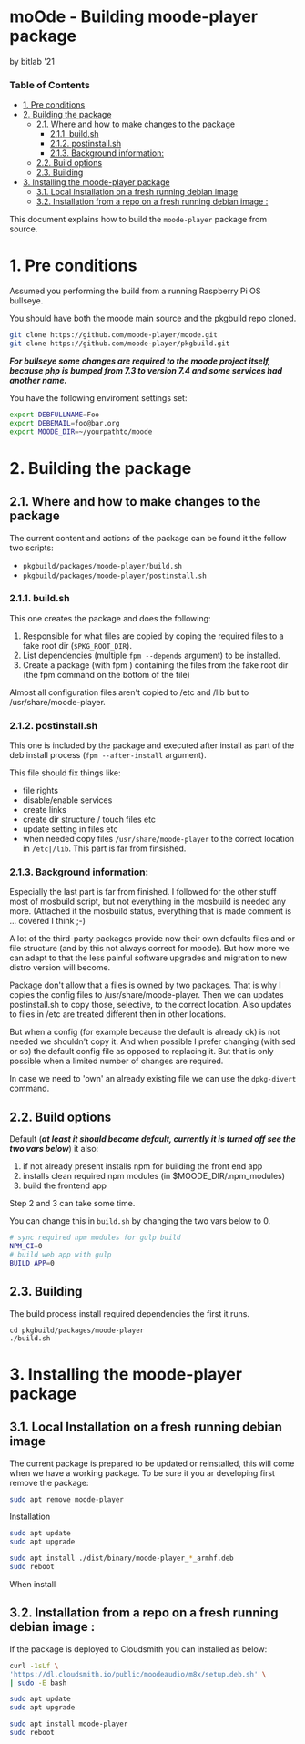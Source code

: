 moOde - Building moode-player package <!-- omit in toc -->
======================================================
by bitlab '21

### Table of Contents <!-- omit in toc -->
- [1. Pre conditions](#1-pre-conditions)
- [2. Building the package](#2-building-the-package)
  - [2.1. Where and how to make changes to the package](#21-where-and-how-to-make-changes-to-the-package)
    - [2.1.1. build.sh](#211-buildsh)
    - [2.1.2. postinstall.sh](#212-postinstallsh)
    - [2.1.3. Background information:](#213-background-information)
  - [2.2. Build options](#22-build-options)
  - [2.3. Building](#23-building)
- [3. Installing the moode-player package](#3-installing-the-moode-player-package)
  - [3.1. Local Installation on a fresh running debian image](#31-local-installation-on-a-fresh-running-debian-image)
  - [3.2. Installation from a repo on a fresh running debian image :](#32-installation-from-a-repo-on-a-fresh-running-debian-image-)

This document explains how to build the `moode-player` package from source.

# 1. Pre conditions
Assumed you performing the build from a running Raspberry Pi OS bullseye.

You should have both the moode main source and the pkgbuild repo cloned.
```bash
git clone https://github.com/moode-player/moode.git
git clone https://github.com/moode-player/pkgbuild.git
```
***For bullseye some changes are required to the moode project itself, because php is bumped from 7.3 to version 7.4 and some services had another name.***


You have the following enviroment settings set:
```bash
export DEBFULLNAME=Foo
export DEBEMAIL=foo@bar.org
export MOODE_DIR=~/yourpathto/moode
```

# 2. Building the package

## 2.1. Where and how to make changes to the package

The current content and actions of the package can be found it the follow two scripts:

* `pkgbuild/packages/moode-player/build.sh`
* `pkgbuild/packages/moode-player/postinstall.sh`



### 2.1.1. build.sh

This one creates the package and does the following:

1. Responsible for what files are copied by coping the required files to a fake root dir (`$PKG_ROOT_DIR`).
1. List dependencies (multiple `fpm --depends` argument) to be installed.
1. Create a package (with fpm ) containing the files from the fake root dir (the fpm command on the bottom of the file)

Almost all configuration files aren't copied to /etc and /lib but to /usr/share/moode-player.

### 2.1.2. postinstall.sh

This one is included by the package and executed after install as part of the deb install process (`fpm --after-install` argument).

This file should fix things like:
* file rights
* disable/enable services
* create links
* create dir structure / touch files etc
* update setting in files etc
* when needed copy files `/usr/share/moode-player` to the correct location in `/etc|/lib`. This part is far from finsished.

### 2.1.3. Background information:
Especially the last part is far from finished. I followed for the other stuff most of mosbuild script, but not everything in the mosbuild is needed any more. (Attached it the mosbuild status, everything that is made comment is ... covered I think ;-)

A lot of the third-party packages provide now their own defaults files and or file structure  (and by this not always correct for moode). But how more we can adapt to that the less painful software upgrades and migration to new distro version will become.

Package don't allow that a files is owned by two packages. That is why I copies the config files to /usr/share/moode-player. Then we can updates postinstall.sh to copy those, selective, to the correct location. Also updates to files in /etc are treated different then in other locations.

But when a config (for example because the default is already ok) is not needed we shouldn't copy it.
And when possible I prefer changing (with sed or so) the default config file as opposed to replacing it. But that is only possible when a limited number of changes are required.

In case we need to 'own' an already existing file we can use the `dpkg-divert` command.



## 2.2. Build options
Default (***at least it should become default, currently it is turned off see the two vars below***) it also:
1. if not already present installs npm for building the front end app
1. installs clean required npm modules (in $MOODE_DIR/.npm_modules)
1. build the frontend app

Step 2 and 3 can take some time.

You can change this in `build.sh` by changing the two vars below to 0.
```bash
# sync required npm modules for gulp build
NPM_CI=0
# build web app with gulp
BUILD_APP=0
```

## 2.3. Building
The build process install required dependencies the first it runs.

```
cd pkgbuild/packages/moode-player
./build.sh
```

# 3. Installing the moode-player package
## 3.1. Local Installation on a fresh running debian image

The current package is prepared to be updated or reinstalled, this will come when we have a working package.
To be sure it you ar developing first remove the package:

```bash
sudo apt remove moode-player
```

Installation
```bash
sudo apt update
sudo apt upgrade

sudo apt install ./dist/binary/moode-player_*_armhf.deb
sudo reboot
```

When install

## 3.2. Installation from a repo on a fresh running debian image :

If the package is deployed to Cloudsmith you can installed as below:

```bash
curl -1sLf \
'https://dl.cloudsmith.io/public/moodeaudio/m8x/setup.deb.sh' \
| sudo -E bash

sudo apt update
sudo apt upgrade

sudo apt install moode-player
sudo reboot
```